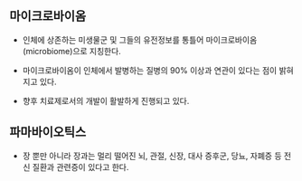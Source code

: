 

## 마이크로바이옴

- 인체에 상존하는 미생물군 및 그들의 유전정보를 통틀어 마이크로바이옴(microbiome)으로 지칭한다.

- 마이크로바이옴이 인체에서 발병하는 질병의 90% 이상과 연관이 있다는 점이 밝혀지고 있다.
- 향후 치료제로서의 개발이 활발하게 진행되고 있다.


## 파마바이오틱스
- 장 뿐만 아니라 장과는 멀리 떨어진 뇌, 관절, 신장, 대사 증후군, 당뇨, 자폐증 등 전신 질환과 관련증이 있다고 한다.

